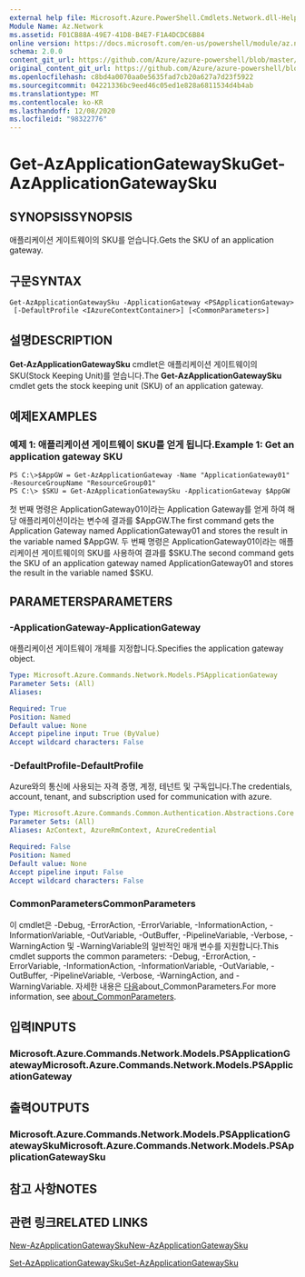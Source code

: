 ```yaml
---
external help file: Microsoft.Azure.PowerShell.Cmdlets.Network.dll-Help.xml
Module Name: Az.Network
ms.assetid: F01CB88A-49E7-41D8-B4E7-F1A4DCDC6B84
online version: https://docs.microsoft.com/en-us/powershell/module/az.network/get-azapplicationgatewaysku
schema: 2.0.0
content_git_url: https://github.com/Azure/azure-powershell/blob/master/src/Network/Network/help/Get-AzApplicationGatewaySku.md
original_content_git_url: https://github.com/Azure/azure-powershell/blob/master/src/Network/Network/help/Get-AzApplicationGatewaySku.md
ms.openlocfilehash: c8bd4a0070aa0e5635fad7cb20a627a7d23f5922
ms.sourcegitcommit: 04221336bc9eed46c05ed1e828a6811534d4b4ab
ms.translationtype: MT
ms.contentlocale: ko-KR
ms.lasthandoff: 12/08/2020
ms.locfileid: "98322776"
---
```

# <span data-ttu-id="e3479-101">Get-AzApplicationGatewaySku</span><span class="sxs-lookup"><span data-stu-id="e3479-101">Get-AzApplicationGatewaySku</span></span>

## <span data-ttu-id="e3479-102">SYNOPSIS</span><span class="sxs-lookup"><span data-stu-id="e3479-102">SYNOPSIS</span></span>
<span data-ttu-id="e3479-103">애플리케이션 게이트웨이의 SKU를 얻습니다.</span><span class="sxs-lookup"><span data-stu-id="e3479-103">Gets the SKU of an application gateway.</span></span>

## <span data-ttu-id="e3479-104">구문</span><span class="sxs-lookup"><span data-stu-id="e3479-104">SYNTAX</span></span>

```
Get-AzApplicationGatewaySku -ApplicationGateway <PSApplicationGateway>
 [-DefaultProfile <IAzureContextContainer>] [<CommonParameters>]
```

## <span data-ttu-id="e3479-105">설명</span><span class="sxs-lookup"><span data-stu-id="e3479-105">DESCRIPTION</span></span>
<span data-ttu-id="e3479-106">**Get-AzApplicationGatewaySku** cmdlet은 애플리케이션 게이트웨이의 SKU(Stock Keeping Unit)를 얻습니다.</span><span class="sxs-lookup"><span data-stu-id="e3479-106">The **Get-AzApplicationGatewaySku** cmdlet gets the stock keeping unit (SKU) of an application gateway.</span></span>

## <span data-ttu-id="e3479-107">예제</span><span class="sxs-lookup"><span data-stu-id="e3479-107">EXAMPLES</span></span>

### <span data-ttu-id="e3479-108">예제 1: 애플리케이션 게이트웨이 SKU를 얻게 됩니다.</span><span class="sxs-lookup"><span data-stu-id="e3479-108">Example 1: Get an application gateway SKU</span></span>
```
PS C:\>$AppGW = Get-AzApplicationGateway -Name "ApplicationGateway01" -ResourceGroupName "ResourceGroup01"
PS C:\> $SKU = Get-AzApplicationGatewaySku -ApplicationGateway $AppGW
```

<span data-ttu-id="e3479-109">첫 번째 명령은 ApplicationGateway01이라는 Application Gateway를 얻게 하여 해당 애플리케이션이라는 변수에 결과를 $AppGW.</span><span class="sxs-lookup"><span data-stu-id="e3479-109">The first command gets the Application Gateway named ApplicationGateway01 and stores the result in the variable named $AppGW.</span></span>
<span data-ttu-id="e3479-110">두 번째 명령은 ApplicationGateway01이라는 애플리케이션 게이트웨이의 SKU를 사용하여 결과를 $SKU.</span><span class="sxs-lookup"><span data-stu-id="e3479-110">The second command gets the SKU of an application gateway named ApplicationGateway01 and stores the result in the variable named $SKU.</span></span>

## <span data-ttu-id="e3479-111">PARAMETERS</span><span class="sxs-lookup"><span data-stu-id="e3479-111">PARAMETERS</span></span>

### <span data-ttu-id="e3479-112">-ApplicationGateway</span><span class="sxs-lookup"><span data-stu-id="e3479-112">-ApplicationGateway</span></span>
<span data-ttu-id="e3479-113">애플리케이션 게이트웨이 개체를 지정합니다.</span><span class="sxs-lookup"><span data-stu-id="e3479-113">Specifies the application gateway object.</span></span>

```yaml
Type: Microsoft.Azure.Commands.Network.Models.PSApplicationGateway
Parameter Sets: (All)
Aliases:

Required: True
Position: Named
Default value: None
Accept pipeline input: True (ByValue)
Accept wildcard characters: False
```

### <span data-ttu-id="e3479-114">-DefaultProfile</span><span class="sxs-lookup"><span data-stu-id="e3479-114">-DefaultProfile</span></span>
<span data-ttu-id="e3479-115">Azure와의 통신에 사용되는 자격 증명, 계정, 테넌트 및 구독입니다.</span><span class="sxs-lookup"><span data-stu-id="e3479-115">The credentials, account, tenant, and subscription used for communication with azure.</span></span>

```yaml
Type: Microsoft.Azure.Commands.Common.Authentication.Abstractions.Core.IAzureContextContainer
Parameter Sets: (All)
Aliases: AzContext, AzureRmContext, AzureCredential

Required: False
Position: Named
Default value: None
Accept pipeline input: False
Accept wildcard characters: False
```

### <span data-ttu-id="e3479-116">CommonParameters</span><span class="sxs-lookup"><span data-stu-id="e3479-116">CommonParameters</span></span>
<span data-ttu-id="e3479-117">이 cmdlet은 -Debug, -ErrorAction, -ErrorVariable, -InformationAction, -InformationVariable, -OutVariable, -OutBuffer, -PipelineVariable, -Verbose, -WarningAction 및 -WarningVariable의 일반적인 매개 변수를 지원합니다.</span><span class="sxs-lookup"><span data-stu-id="e3479-117">This cmdlet supports the common parameters: -Debug, -ErrorAction, -ErrorVariable, -InformationAction, -InformationVariable, -OutVariable, -OutBuffer, -PipelineVariable, -Verbose, -WarningAction, and -WarningVariable.</span></span> <span data-ttu-id="e3479-118">자세한 내용은 [다음](http://go.microsoft.com/fwlink/?LinkID=113216)about_CommonParameters.</span><span class="sxs-lookup"><span data-stu-id="e3479-118">For more information, see [about_CommonParameters](http://go.microsoft.com/fwlink/?LinkID=113216).</span></span>

## <span data-ttu-id="e3479-119">입력</span><span class="sxs-lookup"><span data-stu-id="e3479-119">INPUTS</span></span>

### <span data-ttu-id="e3479-120">Microsoft.Azure.Commands.Network.Models.PSApplicationGateway</span><span class="sxs-lookup"><span data-stu-id="e3479-120">Microsoft.Azure.Commands.Network.Models.PSApplicationGateway</span></span>

## <span data-ttu-id="e3479-121">출력</span><span class="sxs-lookup"><span data-stu-id="e3479-121">OUTPUTS</span></span>

### <span data-ttu-id="e3479-122">Microsoft.Azure.Commands.Network.Models.PSApplicationGatewaySku</span><span class="sxs-lookup"><span data-stu-id="e3479-122">Microsoft.Azure.Commands.Network.Models.PSApplicationGatewaySku</span></span>

## <span data-ttu-id="e3479-123">참고 사항</span><span class="sxs-lookup"><span data-stu-id="e3479-123">NOTES</span></span>

## <span data-ttu-id="e3479-124">관련 링크</span><span class="sxs-lookup"><span data-stu-id="e3479-124">RELATED LINKS</span></span>

[<span data-ttu-id="e3479-125">New-AzApplicationGatewaySku</span><span class="sxs-lookup"><span data-stu-id="e3479-125">New-AzApplicationGatewaySku</span></span>](./New-AzApplicationGatewaySku.md)

[<span data-ttu-id="e3479-126">Set-AzApplicationGatewaySku</span><span class="sxs-lookup"><span data-stu-id="e3479-126">Set-AzApplicationGatewaySku</span></span>](./Set-AzApplicationGatewaySku.md)


